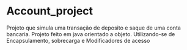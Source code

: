 # Account_project
Projeto que simula uma transação de deposito e saque de uma conta bancaria. 
Projeto feito em java orientado a objeto. 
Utilizando-se de Encapsulamento, sobrecarga e Modificadores de acesso
